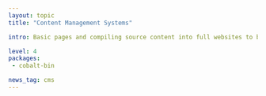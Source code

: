 ```yaml
---
layout: topic
title: "Content Management Systems"

intro: Basic pages and compiling source content into full websites to be served are one of the fundamental features of the web as we have it today. On this page we cover helpers and projects that aim to lower the workfload on getting this specifc aspect done.

level: 4
packages:
 - cobalt-bin

news_tag: cms
---
```

